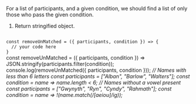For a list of participants, and a given condition, we should find a list of only those who pass the given condition.

1. Return stringified object.

<codeblock language="javascript" type="exercise" testMode="multipleInput">
<code>
const removeUnMatched = ({ participants, condition }) => {
  // your code here
}
</code>

<solution>
const removeUnMatched = ({ participants, condition }) =>
  JSON.stringify(participants.filter(condition));
</solution>

<testcases>
<caller>
console.log(removeUnMatched({ participants, condition }));
</caller>
<testcase>
<i>
// Names with less than 6 letters
const participants = ["Alban", "Barlow", "Walters"];
const condition = name => name.length < 6;
</i>
</testcase>
<testcase>
<i>
// Names without a vowel present
const participants = ["Gwynyth", "Ryn", "Cyndy", "Rahmath"];
const condition = name =>  !(name.match(/[aeiou]/ig));
</i>
</testcase>
</testcases>
</codeblock>